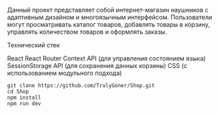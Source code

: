 Данный проект представляет собой интернет-магазин наушников с адаптивным дизайном и многоязычным интерфейсом. Пользователи могут просматривать каталог товаров, добавлять товары в корзину, управлять количеством товаров и оформлять заказы.

Технический стек

React
React Router
Context API (для управления состоянием языка)
SessionStorage API (для сохранения данных корзины)
CSS (с использованием модульного подхода)

```
git clone https://github.com/TrulyGoner/Shop.git
cd Shop
npm install
npm run dev
```
